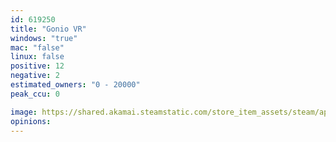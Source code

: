 ```yaml
---
id: 619250
title: "Gonio VR"
windows: "true"
mac: "false"
linux: false
positive: 12
negative: 2
estimated_owners: "0 - 20000"
peak_ccu: 0

image: https://shared.akamai.steamstatic.com/store_item_assets/steam/apps/619250/header.jpg?t=1539770258
opinions:
---
```

